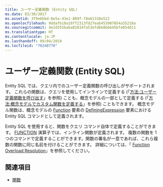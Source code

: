 ```yaml
---
title: ユーザー定義関数 (Entity SQL)
ms.date: 03/30/2017
ms.assetid: 3f9e6bbd-8e5a-43e1-809f-f8a61338e522
ms.openlocfilehash: 9ddafb18a10ff2313fd27eab453907054a35218a
ms.sourcegitcommit: 4e2d355baba82814fa53efd6b8bbb45bfe054d11
ms.translationtype: HT
ms.contentlocale: ja-JP
ms.lasthandoff: 09/04/2019
ms.locfileid: "70248770"
---
```

# <a name="user-defined-functions-entity-sql"></a>ユーザー定義関数 (Entity SQL)
Entity SQL では、クエリ内でのユーザー定義関数の呼び出しがサポートされます。 これらの関数は、クエリを使用してインラインで定義する (「[方法:ユーザー定義関数を呼び出す](https://docs.microsoft.com/previous-versions/dotnet/netframework-4.0/dd490951(v=vs.100))」を参照) ことも、概念モデルの一部として定義する (「[方法:概念モデルでカスタム関数を定義する](https://docs.microsoft.com/previous-versions/dotnet/netframework-4.0/dd456812(v=vs.100))」を参照) こともできます。 概念モデル関数は、概念モデルの [Function](/ef/ef6/modeling/designer/advanced/edmx/csdl-spec#function-element-csdl) 要素の [DefiningExpression](/ef/ef6/modeling/designer/advanced/edmx/csdl-spec#definingexpression-element-csdl) 要素における Entity SQL コマンドとして定義されます。  
  
 Entity SQL を使用すると、関数をクエリ コマンド自体で定義することができます。 [FUNCTION](function-entity-sql.md) 演算子では、インライン関数が定義されます。 複数の関数を 1 つのコマンドで定義することができます。関数の署名が一意であれば、これら複数の関数に同じ名前を付けることができます。 詳細については、「 [Function Overload Resolution](function-overload-resolution-entity-sql.md)」を参照してください。  
  
## <a name="see-also"></a>関連項目

- [関数](functions-entity-sql.md)
